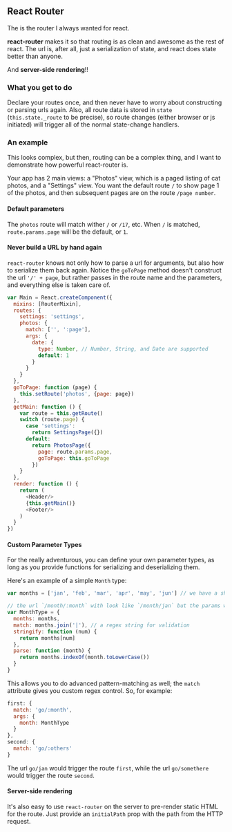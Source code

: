 ## React Router

The is the router I always wanted for react.

**react-router** makes it so that routing is as clean and awesome as the rest of react. The url is, after all, just a serialization of state, and react does state better than anyone.

And **server-side rendering**!!

### What you get to do

Declare your routes once, and then never have to worry about constructing or parsing urls again. Also, all route data is stored in `state` (`this.state._route` to be precise), so route changes (either browser or js initiated) will trigger all of the normal state-change handlers.

### An example

This looks complex, but then, routing can be a complex thing, and I want to demonstrate how powerful react-router is.

Your app has 2 main views: a "Photos" view, which is a paged listing of cat photos, and a "Settings" view. You want the default route `/` to show page 1 of the photos, and then subsequent pages are on the route `/page number`.

#### Default parameters
The `photos` route will match wither `/` or `/17`, etc. When `/` is matched, `route.params.page` will be the default, or `1`.

#### Never build a URL by hand again
`react-router` knows not only how to parse a url for arguments, but also how to serialize them back again. Notice the `goToPage` method doesn't construct the url `'/' + page`, but rather passes in the route name and the parameters, and everything else is taken care of.

```js
var Main = React.createComponent({
  mixins: [RouterMixin],
  routes: {
    settings: 'settings',
    photos: {
      match: ['', ':page'],
      args: {
        date: {
          type: Number, // Number, String, and Date are supported
          default: 1
        }
      }
    }
  },
  goToPage: function (page) {
    this.setRoute('photos', {page: page})
  },
  getMain: function () {
  	var route = this.getRoute()
    switch (route.page) {
      case 'settings':
      	return SettingsPage({})
      default:
        return PhotosPage({
          page: route.params.page,
          goToPage: this.goToPage
        })
    }
  },
  render: function () {
  	return (
      <Header/>
      {this.getMain()}
      <Footer/>
    )
  }
})
```

#### Custom Parameter Types
For the really adventurous, you can define your own parameter types, as long as you provide functions for serializing and deserializing them.

Here's an example of a simple `Month` type:

```js
var months = ['jan', 'feb', 'mar', 'apr', 'may', 'jun'] // we have a shorted year than most

// the url `/month/:month` with look like `/month/jan` but the params will look like `{month: 0}`
var MonthType = {
  months: months,
  match: months.join('|'), // a regex string for validation
  stringify: function (num) {
    return months[num]
  },
  parse: function (month) {
    return months.indexOf(month.toLowerCase())
  }
}
```

This allows you to do advanced pattern-matching as well; the `match` attribute gives you custom regex control. So, for example:

```js
first: {
  match: 'go/:month',
  args: {
    month: MonthType
  }
},
second: {
  match: 'go/:others'
}
```
The url `go/jan` would trigger the route `first`, while the url `go/somethere` would trigger the route `second`.

#### Server-side rendering

It's also easy to use `react-router` on the server to pre-render static HTML for the route. Just provide an `initialPath` prop with the path from the HTTP request.
